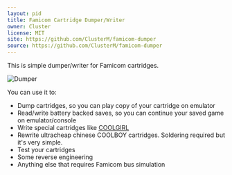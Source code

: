 ```yaml
---
layout: pid
title: Famicom Cartridge Dumper/Writer
owner: Cluster
license: MIT
site: https://github.com/ClusterM/famicom-dumper
source: https://github.com/ClusterM/famicom-dumper
---
```

This is simple dumper/writer for Famicom cartridges.

![Dumper](https://github.com/ClusterM/famicom-dumper/raw/master/images/dumper.jpg)

You can use it to:
* Dump cartridges, so you can play copy of your cartridge on emulator
* Read/write battery backed saves, so you can continue your saved game on emulator/console
* Write special cartridges like [COOLGIRL](https://github.com/ClusterM/coolgirl-famicom-multicard)
* Rewrite ultracheap chinese COOLBOY cartridges. Soldering required but it's very simple.
* Test your cartridges
* Some reverse engineering
* Anything else that requires Famicom bus simulation
